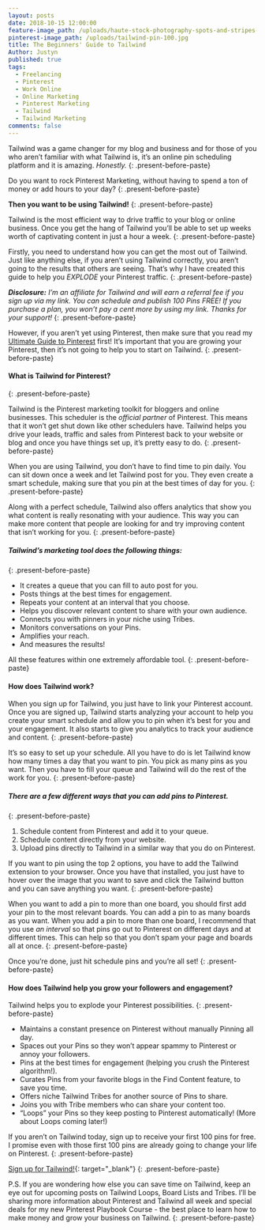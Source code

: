 ```yaml
---
layout: posts
date: 2018-10-15 12:00:00
feature-image_path: /uploads/haute-stock-photography-spots-and-stripes-final-2.jpg
pinterest-image_path: /uploads/tailwind-pin-100.jpg
title: The Beginners' Guide to Tailwind
Author: Justyn
published: true
tags:
  - Freelancing
  - Pinterest
  - Work Online
  - Online Marketing
  - Pinterest Marketing
  - Tailwind
  - Tailwind Marketing
comments: false
---
```


Tailwind was a game changer for my blog and business and for those of you who aren’t familiar with what Tailwind is, it’s an online pin scheduling platform and it is amazing. *Honestly.*
{: .present-before-paste}

Do you want to rock Pinterest Marketing, without having to spend a ton of money or add hours to your day?
{: .present-before-paste}

**Then you want to be using Tailwind!**
{: .present-before-paste}

Tailwind is the most efficient way to drive traffic to your blog or online business. Once you get the hang of Tailwind you’ll be able to set up weeks worth of captivating content in just a hour a week.
{: .present-before-paste}

Firstly, you need to understand how you can get the most out of Tailwind. Just like anything else, if you aren’t using Tailwind correctly, you aren’t going to the results that others are seeing. That’s why I have created this guide to help you *EXPLODE* your Pinterest traffic.
{: .present-before-paste}

***Disclosure:** I’m an affiliate for Tailwind and will earn a referral fee if you sign up via my link. You can schedule and publish 100 Pins FREE! If you purchase a plan, you won’t pay a cent more by using my link. Thanks for your support!*
{: .present-before-paste}

However, if you aren’t yet using Pinterest, then make sure that you read my [Ultimate Guide to Pinterest](/a-beginners-guide-to-pinterest/) first! It’s important that you are growing your Pinterest, then it’s not going to help you to start on Tailwind.
{: .present-before-paste}

#### What is Tailwind for Pinterest?
{: .present-before-paste}

Tailwind is the Pinterest marketing toolkit for bloggers and online businesses. This scheduler is the *official partner* of Pinterest. This means that it won’t get shut down like other schedulers have. Tailwind helps you drive your leads, traffic and sales from Pinterest back to your website or blog and once you have things set up, it’s pretty easy to do.
{: .present-before-paste}

When you are using Tailwind, you don’t have to find time to pin daily. You can sit down once a week and let Tailwind post for you. They even create a smart schedule, making sure that you pin at the best times of day for you.
{: .present-before-paste}

Along with a perfect schedule, Tailwind also offers analytics that show you what content is really resonating with your audience. This way you can make more content that people are looking for and try improving content that isn’t working for you.
{: .present-before-paste}

##### Tailwind’s marketing tool does the following things:
{: .present-before-paste}

* It creates a queue that you can fill to auto post for you.
* Posts things at the best times for engagement.
* Repeats your content at an interval that you choose.
* Helps you discover relevant content to share with your own audience.
* Connects you with pinners in your niche using Tribes.
* Monitors conversations on your Pins.
* Amplifies your reach.
* And measures the results!

All these features within one extremely affordable tool.
{: .present-before-paste}

#### How does Tailwind work?

When you sign up for Tailwind, you just have to link your Pinterest account. Once you are signed up, Tailwind starts analyzing your account to help you create your smart schedule and allow you to pin when it’s best for you and your engagement. It also starts to give you analytics to track your audience and content.
{: .present-before-paste}

It’s so easy to set up your schedule. All you have to do is let Tailwind know how many times a day that you want to pin. You pick as many pins as you want. Then you have to fill your queue and Tailwind will do the rest of the work for you.
{: .present-before-paste}

##### There are a few different ways that you can add pins to Pinterest.
{: .present-before-paste}

1. Schedule content from Pinterest and add it to your queue.
2. Schedule content directly from your website.
3. Upload pins directly to Tailwind in a similar way that you do on Pinterest.

If you want to pin using the top 2 options, you have to add the Tailwind extension to your browser. Once you have that installed, you just have to hover over the image that you want to save and click the Tailwind button and you can save anything you want.
{: .present-before-paste}

When you want to add a pin to more than one board, you should first add your pin to the most relevant boards. You can add a pin to as many boards as you want. When you add a pin to more than one board, I recommend that you use *an interval* so that pins go out to Pinterest on different days and at different times. This can help so that you don’t spam your page and boards all at once.
{: .present-before-paste}

Once you’re done, just hit schedule pins and you’re all set!
{: .present-before-paste}

#### How does Tailwind help you grow your followers and engagement?

Tailwind helps you to explode your Pinterest possibilities.
{: .present-before-paste}

* Maintains a constant presence on Pinterest without manually Pinning all day.
* Spaces out your Pins so they won’t appear spammy to Pinterest or annoy your followers.
* Pins at the best times for engagement (helping you crush the Pinterest algorithm!).
* Curates Pins from your favorite blogs in the Find Content feature, to save you time.
* Offers niche Tailwind Tribes for another source of Pins to share.
* Joins you with Tribe members who can share your content too.
* “Loops” your Pins so they keep posting to Pinterest automatically! (More about Loops coming later!)

If you aren’t on Tailwind today, sign up to receive your first 100 pins for free. I promise even with those first 100 pins are already going to change your life on Pinterest.
{: .present-before-paste}

[Sign up for Tailwind!](https://www.tailwindapp.com/i/justynjen){: target="_blank"}
{: .present-before-paste}

P.S. If you are wondering how else you can save time on Tailwind, keep an eye out for upcoming posts on Tailwind Loops, Board Lists and Tribes. I’ll be sharing more information about Pinterest and Tailwind all week and special deals for my new Pinterest Playbook Course - the best place to learn how to make money and grow your business on Tailwind.
{: .present-before-paste}